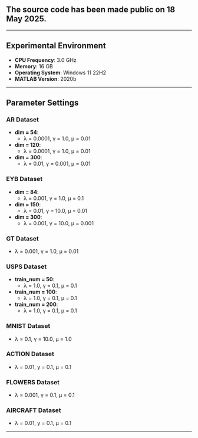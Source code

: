 ## The source code has been made public on 18 May 2025.

---

## Experimental Environment

- **CPU Frequency**: 3.0 GHz
- **Memory**: 16 GB
- **Operating System**: Windows 11 22H2
- **MATLAB Version**: 2020b

---

## Parameter Settings

### AR Dataset
- **dim = 54**:
  - λ = 0.0001, γ = 1.0, μ = 0.01
- **dim = 120**:
  - λ = 0.0001, γ = 1.0, μ = 0.01
- **dim = 300**:
  - λ = 0.01, γ = 0.001, μ = 0.01

### EYB Dataset
- **dim = 84**:
  - λ = 0.001, γ = 1.0, μ = 0.1
- **dim = 150**:
  - λ = 0.01, γ = 10.0, μ = 0.01
- **dim = 300**:
  - λ = 0.001, γ = 10.0, μ = 0.001

### GT Dataset
- λ = 0.001, γ = 1.0, μ = 0.01

### USPS Dataset
- **train_num = 50**:
  - λ = 1.0, γ = 0.1, μ = 0.1
- **train_num = 100**:
  - λ = 1.0, γ = 0.1, μ = 0.1
- **train_num = 200**:
  - λ = 1.0, γ = 0.1, μ = 0.1

### MNIST Dataset
- λ = 0.1, γ = 10.0, μ = 1.0

### ACTION Dataset
- λ = 0.01, γ = 0.1, μ = 0.1

### FLOWERS Dataset
- λ = 0.001, γ = 0.1, μ = 0.1

### AIRCRAFT Dataset
- λ = 0.01, γ = 0.1, μ = 0.1

---